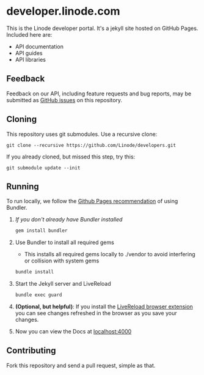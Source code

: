 # developer.linode.com

This is the Linode developer portal. It's a jekyll site hosted on GitHub Pages.
Included here are:

* API documentation
* API guides
* API libraries

## Feedback

Feedback on our API, including feature requests and bug reports, may be
submitted as [GitHub issues](https://github.com/linode/developers/issues/new)
on this repository.

## Cloning

This repository uses git submodules. Use a recursive clone:

    git clone --recursive https://github.com/Linode/developers.git

If you already cloned, but missed this step, try this:

    git submodule update --init

## Running

To run locally, we follow the [Github Pages recommendation](https://help.github.com/articles/using-jekyll-with-pages/) of using Bundler.

1. *If you don't already have Bundler installed*

    ```bash
    gem install bundler
    ```
2. Use Bundler to install all required gems
    * This installs all required gems locally to ./vendor to avoid interfering or collision with system gems  

    ```bash
    bundle install
    ```
    
3. Start the Jekyll server and LiveReload
    
    ```bash
    bundle exec guard
    ```
    
4. **(Optional, but helpful)**: If you install the [LiveReload browser extension](http://livereload.com/extensions/) you can see changes refreshed in the browser as you save your changes.

5. Now you can view the Docs at [localhost:4000](http://localhost:4000)

## Contributing

Fork this repository and send a pull request, simple as that.
